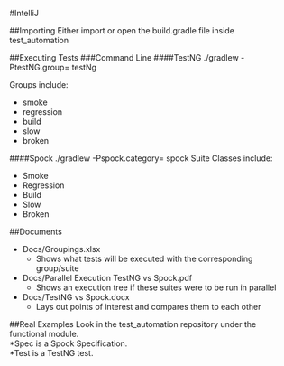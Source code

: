 #IntelliJ

##Importing
Either import or open the build.gradle file inside test_automation

##Executing Tests
###Command Line
####TestNG
    ./gradlew -PtestNG.group=<GROUP> testNg
    
Groups include:

- smoke
- regression
- build
- slow
- broken

####Spock
    ./gradlew -Pspock.category=<SUITE CLASS> spock
Suite Classes include:

- Smoke
- Regression
- Build
- Slow
- Broken

##Documents

- Docs/Groupings.xlsx
    - Shows what tests will be executed with the corresponding group/suite
- Docs/Parallel Execution TestNG vs Spock.pdf
    - Shows an execution tree if these suites were to be run in parallel
- Docs/TestNG vs Spock.docx
    - Lays out points of interest and compares them to each other

##Real Examples
Look in the test_automation repository under the functional module.  
&#42;Spec is a Spock Specification.  
&#42;Test is a TestNG test.